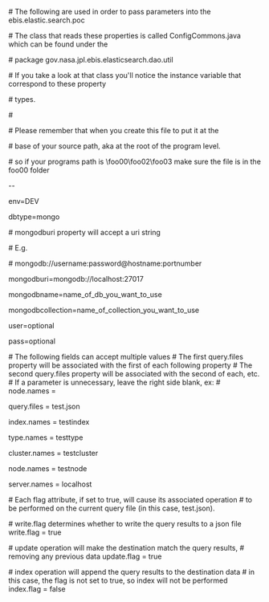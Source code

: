 \# The following are used in order to pass parameters into the ebis.elastic.search.poc

\# The class that reads these properties is called ConfigCommons.java which can be found under the

\# package gov.nasa.jpl.ebis.elasticsearch.dao.util

\# If you take a look at that class you'll notice the instance variable that correspond to these property

\# types.

\# 

\# Please remember that when you create this file to put it at the 

\# base of your source path, aka at the root of the program level.

\# so if your programs path is \foo00\foo02\foo03 make sure the file is in the foo00 folder

--

env=DEV

dbtype=mongo

\# mongodburi property will accept a uri string

\# E.g.

\# mongodb://username:password@hostname:portnumber

mongodburi=mongodb://localhost:27017

mongodbname=name_of_db_you_want_to_use

mongodbcollection=name_of_collection_you_want_to_use

user=optional

pass=optional

\# The following fields can accept multiple values
\# The first query.files property will be associated with the first of each following property
\# The second query.files property will be associated with the second of each, etc.
\# If a parameter is unnecessary, leave the right side blank, ex:
\# node.names = 

query.files = test.json

index.names = testindex

type.names = testtype

cluster.names = testcluster

node.names = testnode

server.names = localhost

\# Each flag attribute, if set to true, will cause its associated operation
\# to be performed on the current query file (in this case, test.json).

\# write.flag determines whether to write the query results to a json file
write.flag = true

\# update operation will make the destination match the query results, 
\# removing any previous data
update.flag = true

\# index operation will append the query results to the destination data
\# in this case, the flag is not set to true, so index will not be performed
index.flag = false